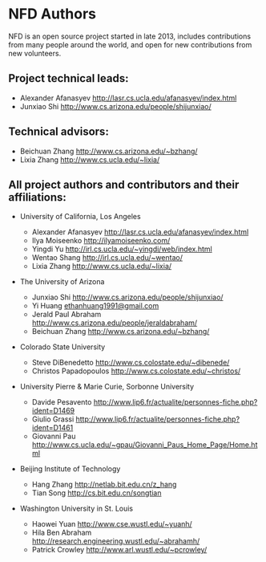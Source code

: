 NFD Authors
===========

NFD is an open source project started in late 2013, includes contributions
from many people around the world, and open for new contributions from new
volunteers.


## Project technical leads:

* Alexander Afanasyev <http://lasr.cs.ucla.edu/afanasyev/index.html>
* Junxiao Shi         <http://www.cs.arizona.edu/people/shijunxiao/>


## Technical advisors:

* Beichuan Zhang      <http://www.cs.arizona.edu/~bzhang/>
* Lixia Zhang         <http://www.cs.ucla.edu/~lixia/>


## All project authors and contributors and their affiliations:

* University of California, Los Angeles

    * Alexander Afanasyev <http://lasr.cs.ucla.edu/afanasyev/index.html>
    * Ilya Moiseenko      <http://ilyamoiseenko.com/>
    * Yingdi Yu           <http://irl.cs.ucla.edu/~yingdi/web/index.html>
    * Wentao Shang        <http://irl.cs.ucla.edu/~wentao/>
    * Lixia Zhang         <http://www.cs.ucla.edu/~lixia/>

* The University of Arizona

    * Junxiao Shi         <http://www.cs.arizona.edu/people/shijunxiao/>
    * Yi Huang            <ethanhuang1991@gmail.com>
    * Jerald Paul Abraham <http://www.cs.arizona.edu/people/jeraldabraham/>
    * Beichuan Zhang      <http://www.cs.arizona.edu/~bzhang/>

* Colorado State University

    * Steve DiBenedetto     <http://www.cs.colostate.edu/~dibenede/>
    * Christos Papadopoulos <http://www.cs.colostate.edu/~christos/>

* University Pierre & Marie Curie, Sorbonne University

    * Davide Pesavento    <http://www.lip6.fr/actualite/personnes-fiche.php?ident=D1469>
    * Giulio Grassi       <http://www.lip6.fr/actualite/personnes-fiche.php?ident=D1461>
    * Giovanni Pau        <http://www.cs.ucla.edu/~gpau/Giovanni_Paus_Home_Page/Home.html>

* Beijing Institute of Technology

    * Hang Zhang          <http://netlab.bit.edu.cn/z_hang>
    * Tian Song           <http://cs.bit.edu.cn/songtian>

* Washington University in St. Louis

    * Haowei Yuan         <http://www.cse.wustl.edu/~yuanh/>
    * Hila Ben Abraham    <http://research.engineering.wustl.edu/~abrahamh/>
    * Patrick Crowley     <http://www.arl.wustl.edu/~pcrowley/>
